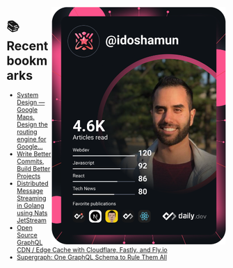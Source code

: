 <a href="https://app.daily.dev/idoshamun"><img src="https://raw.githubusercontent.com/idoshamun/idoshamun/devcard/devcard.svg" align='right' width="400" alt="Ido Shamun's Dev Card"/></a>

# 📚 Recent bookmarks
<!-- BOOKMARKS:START -->
- [System Design — Google Maps. Design the routing engine for Google…](https://app.daily.dev/posts/uPCsoZR4X?utm_source=rss&utm_medium=bookmarks&utm_campaign=28849d86070e4c099c877ab6837c61f0)
- [Write Better Commits, Build Better Projects](https://app.daily.dev/posts/q7m-Vt0h1?utm_source=rss&utm_medium=bookmarks&utm_campaign=28849d86070e4c099c877ab6837c61f0)
- [Distributed Message Streaming in Golang using Nats JetStream](https://app.daily.dev/posts/esqhWzQjd?utm_source=rss&utm_medium=bookmarks&utm_campaign=28849d86070e4c099c877ab6837c61f0)
- [Open Source GraphQL CDN / Edge Cache with Cloudflare, Fastly, and Fly.io](https://app.daily.dev/posts/pn1TQWTme?utm_source=rss&utm_medium=bookmarks&utm_campaign=28849d86070e4c099c877ab6837c61f0)
- [Supergraph: One GraphQL Schema to Rule Them All](https://app.daily.dev/posts/tJhuNGrIi?utm_source=rss&utm_medium=bookmarks&utm_campaign=28849d86070e4c099c877ab6837c61f0)
<!-- BOOKMARKS:END -->
